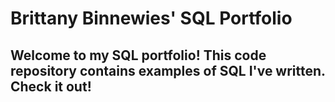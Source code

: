 # Brittany Binnewies' SQL Portfolio

## Welcome to my SQL portfolio! This code repository contains examples of SQL I've written. Check it out!
